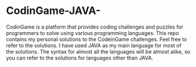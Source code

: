 # CodinGame-JAVA-
CodinGame is a platform that provides coding challenges and puzzles for programmers to solve using various programming languages. This repo contains my personal solutions to the CodeinGame challenges. Feel free to refer to the solutions.
I have used JAVA as my main language for most of the solutions. The syntax for almost all the languages will be almost alike, so you can refer to the solutions for languages other than JAVA.
